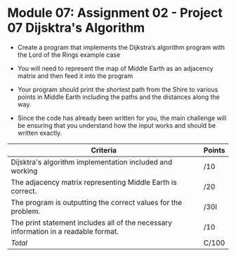 # Module 07: Assignment 02 - Project 07 Dijsktra's Algorithm

- Create a program that implements the Dijkstra’s algorithm program with the Lord of the Rings example case

- You will need to represent the map of Middle Earth as an adjacency matrix and then feed it into the program

- Your program should print the shortest path from the Shire to various points in Middle Earth including the paths and the distances along the way.

- Since the code has already been written for you, the main challenge will be ensuring that you understand how the input works and should be written exactly.

|Criteria  | Points |
| ------------- | ------------- |
| Dijsktra's algorithm implementation included and working  | /10  |
| The adjacency matrix representing Middle Earth is correct.  | /20  |
| The program is outputting the correct values for the problem.  | /30l  |
| The print statement includes all of the necessary information in a readable format.  | /10  |
| *Total*  | C/100  |
